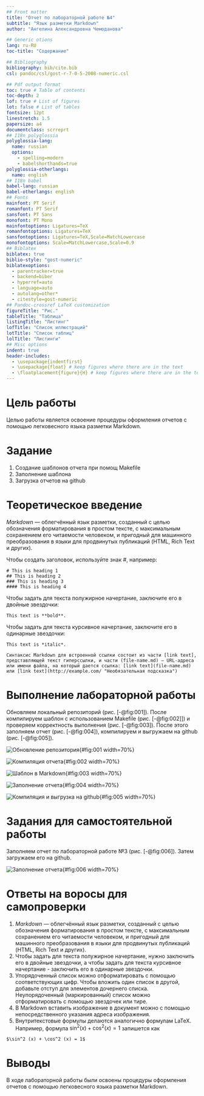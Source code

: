 ```yaml
---
## Front matter
title: "Отчет по лабораторной работе №4"
subtitle: "Язык разметки Markdown"
author: "Ангелина Александровна Чемоданова"

## Generic otions
lang: ru-RU
toc-title: "Содержание"

## Bibliography
bibliography: bib/cite.bib
csl: pandoc/csl/gost-r-7-0-5-2008-numeric.csl

## Pdf output format
toc: true # Table of contents
toc-depth: 2
lof: true # List of figures
lot: false # List of tables
fontsize: 12pt
linestretch: 1.5
papersize: a4
documentclass: scrreprt
## I18n polyglossia
polyglossia-lang:
  name: russian
  options:
	- spelling=modern
	- babelshorthands=true
polyglossia-otherlangs:
  name: english
## I18n babel
babel-lang: russian
babel-otherlangs: english
## Fonts
mainfont: PT Serif
romanfont: PT Serif
sansfont: PT Sans
monofont: PT Mono
mainfontoptions: Ligatures=TeX
romanfontoptions: Ligatures=TeX
sansfontoptions: Ligatures=TeX,Scale=MatchLowercase
monofontoptions: Scale=MatchLowercase,Scale=0.9
## Biblatex
biblatex: true
biblio-style: "gost-numeric"
biblatexoptions:
  - parentracker=true
  - backend=biber
  - hyperref=auto
  - language=auto
  - autolang=other*
  - citestyle=gost-numeric
## Pandoc-crossref LaTeX customization
figureTitle: "Рис."
tableTitle: "Таблица"
listingTitle: "Листинг"
lofTitle: "Список иллюстраций"
lotTitle: "Список таблиц"
lolTitle: "Листинги"
## Misc options
indent: true
header-includes:
  - \usepackage{indentfirst}
  - \usepackage{float} # keep figures where there are in the text
  - \floatplacement{figure}{H} # keep figures where there are in the text
---
```


# Цель работы

Целью работы является освоение процедуры оформления отчетов с помощью легковесного языка разметки Markdown.

# Задание

1. Создание шаблонов отчета при помощ Makefile
2. Заполнение шаблона
3. Загрузка отчетов на github

# Теоретическое введение

*Markdown*  — облегчённый язык разметки, созданный с целью обозначения форматирования в простом тексте, с максимальным сохранением его читаемости человеком, и пригодный для машинного преобразования в языки для продвинутых публикаций (HTML, Rich Text и других).

Чтобы создать заголовок, используйте знак #, например:
```
# This is heading 1
## This is heading 2
### This is heading 3
#### This is heading 4
```
Чтобы задать для текста полужирное начертание, заключите его в двойные
звездочки:
```
This text is **bold**.
```
Чтобы задать для текста курсивное начертание, заключите его в одинарные
звездочки:
```
This text is *italic*.
```

```
Синтаксис Markdown для встроенной ссылки состоит из части [link text], представляющей текст гиперссылки, и части (file-name.md) – URL-адреса или имени файла, на который дается ссылка: [link text](file-name.md) или [link text](http://example.com/ "Необязательная подсказка") 
```
# Выполнение лабораторной работы

Обновляем локальный репозиторий (рис. [-@fig:001]). После компилируем шаблон с использованием Makefile (рис. [-@fig:002]]) и проверяем корректность выполнения (рис. [-@fig:003]). После этого заполняем отчет (рис. [-@fig:004]), компилируем и выгружаем на github (рис. [-@fig:005]).

![Обновление репозитория](image/lab-04-01.png){#fig:001 width=70%}

![Компиляция отчета](image/lab-04-02.png){#fig:002 width=70%}


![Шаблон в Markdown](image/lab-04-04.png){#fig:003 width=70%}


![Заполнение отчета](image/lab-04-05.png){#fig:004 width=70%}

![Компиляция и выгрузка на github](image/lab-04-07.png){#fig:005 width=70%}

# Задания для самостоятельной работы

Заполняем отчет по лабораторной работе №3 (рис. [-@fig:006]). Затем загружаем его на github.

![Заполнение отчета](image/lab-04-06.png){#fig:006 width=70%}

# Ответы на воросы для самопроверки

1. *Markdown*  — облегчённый язык разметки, созданный с целью обозначения форматирования в простом тексте, с максимальным сохранением его читаемости человеком, и пригодный для машинного преобразования в языки для продвинутых публикаций (HTML, Rich Text и других).
2. Чтобы задать для текста полужирное начертание, нужно заключить его в двойные звездочки, а чтобы задать для текста курсивное начертание - заключить его в одинарные звездочки.
3. Упорядоченный список можно отформатировать с помощью соответствующих цифр. Чтобы вложить один список в другой, добавьте отступ для элементов дочернего списка. Неупорядоченный (маркированный) список можно отформатировать с помощью звездочек или тире.
4.  В Markdown вставить изображение в документ можно с помощью непосредственного указания адреса изображения.  
5. Внутритекстовые формулы делаются аналогично формулам LaTeX. Например, формула $\sin^2 (x) + \cos^2 (x) = 1$ запишется как
```
$\sin^2 (x) + \cos^2 (x) = 1$
```
# Выводы
В ходе лабораторной работы были освоены процедуры оформления отчетов с помощью легковесного языка разметки Markdown.

